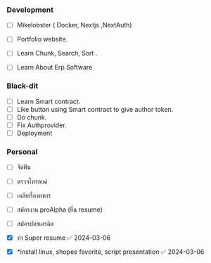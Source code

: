 
### Development

- [ ] Mikelobster ( Docker, Nextjs ,NextAuth)
- [ ] Portfolio website.
- [ ] Learn Chunk, Search, Sort .
- [ ] Learn About Erp Software



### Black-dit

- [ ] Learn Smart contract.
- [ ] Like button using Smart contract to give author token.
- [ ] Do chunk.
- [ ] Fix Authprovider.
- [ ] Deployment

### Personal

- [ ] จัดฟัน
- [ ] ตรวจไทรอยด์
- [ ] เคลียเรื่องทหาร
- [ ] สมัครงาน proAlpha (ยื่น resume)
- [ ] สมัครบัตรเครดิต
- [x] ทำ Super resume ✅ 2024-03-06
- [x] *install linux, shopee favorite, script presentation ✅ 2024-03-06
    



